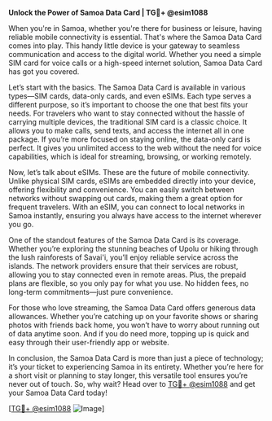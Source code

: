 **Unlock the Power of Samoa Data Card | TG💪+ @esim1088**

When you're in Samoa, whether you're there for business or leisure, having reliable mobile connectivity is essential. That's where the Samoa Data Card comes into play. This handy little device is your gateway to seamless communication and access to the digital world. Whether you need a simple SIM card for voice calls or a high-speed internet solution, Samoa Data Card has got you covered.

Let’s start with the basics. The Samoa Data Card is available in various types—SIM cards, data-only cards, and even eSIMs. Each type serves a different purpose, so it’s important to choose the one that best fits your needs. For travelers who want to stay connected without the hassle of carrying multiple devices, the traditional SIM card is a classic choice. It allows you to make calls, send texts, and access the internet all in one package. If you’re more focused on staying online, the data-only card is perfect. It gives you unlimited access to the web without the need for voice capabilities, which is ideal for streaming, browsing, or working remotely.

Now, let’s talk about eSIMs. These are the future of mobile connectivity. Unlike physical SIM cards, eSIMs are embedded directly into your device, offering flexibility and convenience. You can easily switch between networks without swapping out cards, making them a great option for frequent travelers. With an eSIM, you can connect to local networks in Samoa instantly, ensuring you always have access to the internet wherever you go.

One of the standout features of the Samoa Data Card is its coverage. Whether you’re exploring the stunning beaches of Upolu or hiking through the lush rainforests of Savai'i, you’ll enjoy reliable service across the islands. The network providers ensure that their services are robust, allowing you to stay connected even in remote areas. Plus, the prepaid plans are flexible, so you only pay for what you use. No hidden fees, no long-term commitments—just pure convenience.

For those who love streaming, the Samoa Data Card offers generous data allowances. Whether you’re catching up on your favorite shows or sharing photos with friends back home, you won’t have to worry about running out of data anytime soon. And if you do need more, topping up is quick and easy through their user-friendly app or website.

In conclusion, the Samoa Data Card is more than just a piece of technology; it’s your ticket to experiencing Samoa in its entirety. Whether you’re here for a short visit or planning to stay longer, this versatile tool ensures you’re never out of touch. So, why wait? Head over to [TG💪+ @esim1088](https://t.me/s/esim1088) and get your Samoa Data Card today!

[[TG💪+ @esim1088](https://t.me/s/esim1088) ![Image](https://i.postimg.cc/Y0z9fWf4/image.png)]